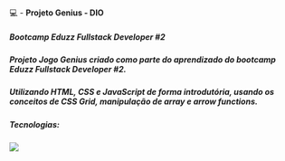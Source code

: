 💻 - **Projeto Genius - DIO**
##### Bootcamp Eduzz Fullstack Developer #2

##### Projeto Jogo Genius criado como parte do aprendizado do bootcamp Eduzz Fullstack Developer #2.

##### Utilizando **HTML**, **CSS** e **JavaScript** de forma introdutória, usando os conceitos de CSS Grid, manipulação de array e arrow functions.

##### Tecnologias:
![](<img src="https://cdn.jsdelivr.net/gh/devicons/devicon/icons/html5/html5-original-wordmark.svg" />)
